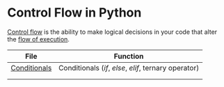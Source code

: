 # Control Flow in Python
[Control flow](https://docs.python.org/3/tutorial/controlflow.html) is the ability to make logical decisions in your code that 
alter the [flow of execution](https://en.wikipedia.org/wiki/Control_flow#:~:text=In%20computer%20science%2C%20control%20flow,from%20a%20declarative%20programming%20language.).

| File | Function |
| ---- | -------- | 
| [Conditionals](https://github.com/EthanC2/Notes-and-Writeups/blob/main/Python/Control%20Flow/Conditionals.md) | Conditionals (_if_, _else_, _elif_, ternary operator) |
|  |  |
|  |  |
